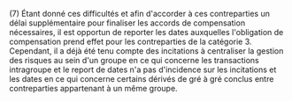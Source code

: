 (7) Étant donné ces difficultés et afin d'accorder à ces contreparties un délai supplémentaire pour finaliser les accords de compensation nécessaires, il est opportun de reporter les dates auxquelles l'obligation de compensation prend effet pour les contreparties de la catégorie 3. Cependant, il a déjà été tenu compte des incitations à centraliser la gestion des risques au sein d'un groupe en ce qui concerne les transactions intragroupe et le report de dates n'a pas d'incidence sur les incitations et les dates en ce qui concerne certains dérivés de gré à gré conclus entre contreparties appartenant à un même groupe.